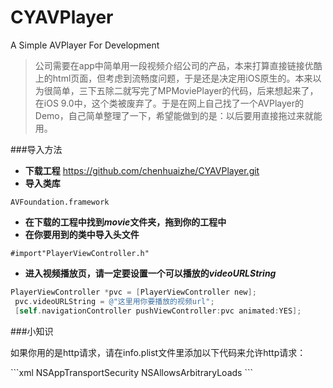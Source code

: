 # CYAVPlayer
A Simple AVPlayer For Development 


> 公司需要在app中简单用一段视频介绍公司的产品，本来打算直接链接优酷上的html页面，但考虑到流畅度问题，于是还是决定用iOS原生的。本来以为很简单，三下五除二就写完了MPMoviePlayer的代码，后来想起来了，在iOS 9.0中，这个类被废弃了。于是在网上自己找了一个AVPlayer的Demo，自己简单整理了一下，希望能做到的是：以后要用直接拖过来就能用。

###导入方法
*  <strong>下载工程</strong> <a href = 'https://github.com/chenhuaizhe/CYAVPlayer.git'>https://github.com/chenhuaizhe/CYAVPlayer.git</a>
*  <strong>导入类库 </strong>
<pre><code>AVFoundation.framework</code></pre>
*  <strong>在下载的工程中找到<em>movie</em>文件夹，拖到你的工程中</strong>
*  <strong>在你要用到的类中导入头文件</strong>
<pre><code>#import"PlayerViewController.h" </code></pre>

*  <strong>进入视频播放页，请一定要设置一个可以播放的<em>videoURLString</em></strong>

```objective-c
PlayerViewController *pvc = [PlayerViewController new];
 pvc.videoURLString = @"这里用你要播放的视频url";
 [self.navigationController pushViewController:pvc animated:YES];
```
###小知识
<p>如果你用的是http请求，请在info.plist文件里添加以下代码来允许http请求：</p>
```xml    
   <key>NSAppTransportSecurity</key>
	<dict>
		<key>NSAllowsArbitraryLoads</key>
		<true/>
              </dict>
```             
    
                   

   


